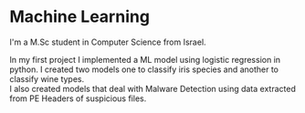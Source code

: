 # Machine Learning
I'm a M.Sc student in Computer Science from Israel.

In my first project I implemented a ML model using logistic regression in python.
I created two models one to classify iris species and another to classify wine types.
</br>
I also created models that deal with Malware Detection using data extracted from PE Headers of suspicious files.
